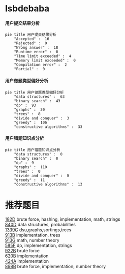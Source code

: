 # lsbdebaba

<!-- tabs:start -->



#### **用户提交结果分析**

```mermaid
pie title 用户提交结果分析
    "Accepted" :  16
    "Rejected" :  0
    "Wrong answer" :  18
    "Runtime error" :  0
    "Time limit exceeded" :  4
    "Memory limit exceeded" :  0
    "Compilation error" :  2
    "Partial" :  0
```

#### **用户做题类型偏好分析**

```mermaid
pie title 用户做题类型偏好分析
    "data structures" :  63
    "binary search" :  43
    "dp" :  93
    "graphs" :  30
    "trees" :  8
    "divide and conquer" :  3
    "greedy" :  106
    "constructive algorithms" :  33
```
#### **用户错题知识点分析**

```mermaid
pie title 用户错题知识点分析
    "data structures" :  0
    "binary search" :  0
    "dp" :  9
    "graphs" :  110
    "trees" :  0
    "divide and conquer" :  0
    "greedy" :  11
    "constructive algorithms" :  13
```



<!-- tabs:end -->
# 推荐题目
[182D](https://codeforces.com/contest/182/problem/D)		brute force,
                        hashing,
                        implementation,
                        math,
                        strings		  
[840D](https://codeforces.com/contest/840/problem/D)		data structures,
                        probabilities		  
[1339C](https://codeforces.com/contest/1339/problem/C)		dsu,graphs,sortings,trees		  
[913B](https://codeforces.com/contest/913/problem/B)		implementation,
                        trees		  
[913G](https://codeforces.com/contest/913/problem/G)		math,
                        number theory		  
[585F](https://codeforces.com/contest/585/problem/F)		dp,
                        implementation,
                        strings		  
[922B](https://codeforces.com/contest/922/problem/B)		brute force		  
[620B](https://codeforces.com/contest/620/problem/B)		implementation		  
[424A](https://codeforces.com/contest/424/problem/A)		implementation		  
[898B](https://codeforces.com/contest/898/problem/B)		brute force,
                        implementation,
                        number theory		  
